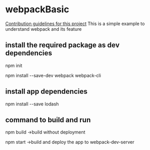 # webpackBasic 
[Contribution guidelines for this project](./BASIC.md)
This is a simple example to understand webpack and its feature

## install the required package as dev dependencies

npm init

npm install --save-dev webpack webpack-cli

## install app dependencies

npm install --save lodash

## command to build and run 

npm build ->build without deployment 

npm start ->build and deploy the app to webpack-dev-server
 